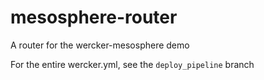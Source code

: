 # mesosphere-router
A router for the wercker-mesosphere demo

For the entire wercker.yml, see the `deploy_pipeline` branch
